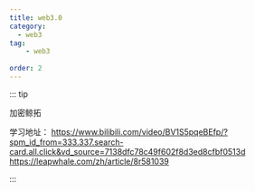 ```yaml
---
title: web3.0
category: 
  - web3
tag:
    - web3
    
order: 2
---
```



::: tip

加密鲸拓

学习地址：
https://www.bilibili.com/video/BV1S5pqeBEfp/?spm_id_from=333.337.search-card.all.click&vd_source=7138dfc78c49f602f8d3ed8cfbf0513d
https://leapwhale.com/zh/article/8r581039

:::